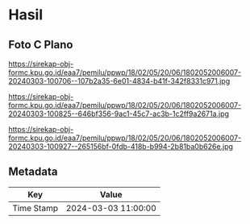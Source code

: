 # Hasil

## Foto C Plano

https://sirekap-obj-formc.kpu.go.id/eaa7/pemilu/ppwp/18/02/05/20/06/1802052006007-20240303-100706--107b2a35-6e01-4834-b41f-342f8331c971.jpg

https://sirekap-obj-formc.kpu.go.id/eaa7/pemilu/ppwp/18/02/05/20/06/1802052006007-20240303-100825--646bf356-9ac1-45c7-ac3b-1c2ff9a2671a.jpg

https://sirekap-obj-formc.kpu.go.id/eaa7/pemilu/ppwp/18/02/05/20/06/1802052006007-20240303-100927--265156bf-0fdb-418b-b994-2b81ba0b626e.jpg


## Metadata

| Key        | Value               |
| ---------- | ------------------- |
| Time Stamp | 2024-03-03 11:00:00 |




